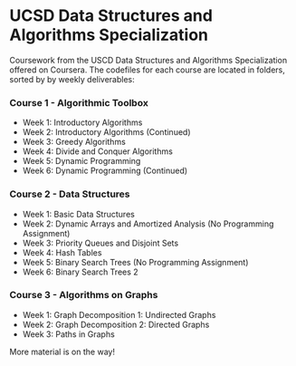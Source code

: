# UCSD Data Structures and Algorithms Specialization

Coursework from the USCD Data Structures and Algorithms Specialization offered on Coursera. The codefiles for each course are located in folders, sorted by by weekly deliverables:

### Course 1 - Algorithmic Toolbox

- Week 1: Introductory Algorithms
- Week 2: Introductory Algorithms (Continued)
- Week 3: Greedy Algorithms
- Week 4: Divide and Conquer Algorithms
- Week 5: Dynamic Programming
- Week 6: Dynamic Programming (Continued)

### Course 2 - Data Structures

- Week 1: Basic Data Structures
- Week 2: Dynamic Arrays and Amortized Analysis (No Programming Assignment)
- Week 3: Priority Queues and Disjoint Sets
- Week 4: Hash Tables
- Week 5: Binary Search Trees (No Programming Assignment)
- Week 6: Binary Search Trees 2

### Course 3 - Algorithms on Graphs

- Week 1: Graph Decomposition 1: Undirected Graphs
- Week 2: Graph Decomposition 2: Directed Graphs
- Week 3: Paths in Graphs

More material is on the way!
